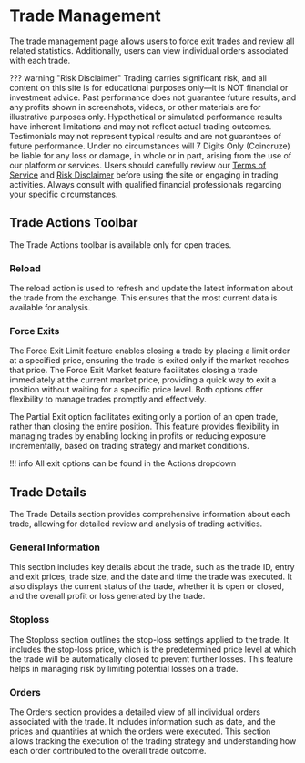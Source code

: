 # Trade Management

The trade management page allows users to force exit trades and review all related statistics. Additionally, users can view individual orders associated with each trade.

??? warning "Risk Disclaimer"
    Trading carries significant risk, and all content on this site is for educational purposes
    only—it is NOT financial or investment advice. Past performance does not guarantee future results,
    and any profits shown in screenshots, videos, or other materials are for illustrative purposes only.
    Hypothetical or simulated performance results have inherent limitations and may not reflect actual trading outcomes.
    Testimonials may not represent typical results and are not guarantees of future performance.
    Under no circumstances will 7 Digits Only (Coincruze) be liable for any loss or damage, in whole or in part,
    arising from the use of our platform or services. Users should carefully review our
    [Terms of Service](https://coincruze.com/terms) and [Risk Disclaimer](https://coincruze.com/disclaimer)
    before using the site or engaging in trading activities. Always consult with qualified financial professionals
    regarding your specific circumstances.

## Trade Actions Toolbar

The Trade Actions toolbar is available only for open trades.

### Reload

The reload action is used to refresh and update the latest information about the trade from the exchange. This ensures that the most current data is available for analysis.

### Force Exits

The Force Exit Limit feature enables closing a trade by placing a limit order at a specified price, ensuring the trade is exited only if the market reaches that price. The Force Exit Market feature facilitates closing a trade immediately at the current market price, providing a quick way to exit a position without waiting for a specific price level. Both options offer flexibility to manage trades promptly and effectively.

The Partial Exit option facilitates exiting only a portion of an open trade, rather than closing the entire position. This feature provides flexibility in managing trades by enabling locking in profits or reducing exposure incrementally, based on trading strategy and market conditions.

!!! info
    All exit options can be found in the Actions dropdown

## Trade Details

The Trade Details section provides comprehensive information about each trade, allowing for detailed review and analysis of trading activities.

### General Information

This section includes key details about the trade, such as the trade ID, entry and exit prices, trade size, and the date and time the trade was executed. It also displays the current status of the trade, whether it is open or closed, and the overall profit or loss generated by the trade.

### Stoploss

The Stoploss section outlines the stop-loss settings applied to the trade. It includes the stop-loss price, which is the predetermined price level at which the trade will be automatically closed to prevent further losses. This feature helps in managing risk by limiting potential losses on a trade.

### Orders

The Orders section provides a detailed view of all individual orders associated with the trade. It includes information such as date, and the prices and quantities at which the orders were executed. This section allows tracking the execution of the trading strategy and understanding how each order contributed to the overall trade outcome.

